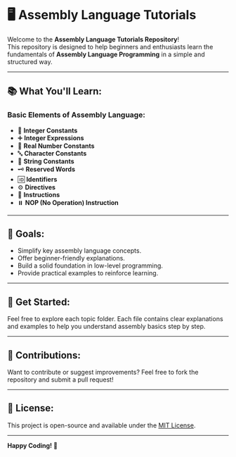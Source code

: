 # 🖥️ Assembly Language Tutorials

Welcome to the **Assembly Language Tutorials Repository**!  
This repository is designed to help beginners and enthusiasts learn the fundamentals of **Assembly Language Programming** in a simple and structured way.

---

## 📚 What You'll Learn:

### Basic Elements of Assembly Language:
- 🔢 **Integer Constants**
- ➕ **Integer Expressions**
- 📐 **Real Number Constants**
- 🔤 **Character Constants**
- 📝 **String Constants**
- 🗝️ **Reserved Words**
- 🆔 **Identifiers**
- ⚙️ **Directives**
- 🧭 **Instructions**
- ⏸️ **NOP (No Operation) Instruction**

---

## 🎯 Goals:
- Simplify key assembly language concepts.
- Offer beginner-friendly explanations.
- Build a solid foundation in low-level programming.
- Provide practical examples to reinforce learning.

---

## 🚀 Get Started:
Feel free to explore each topic folder. Each file contains clear explanations and examples to help you understand assembly basics step by step.

---

## 🤝 Contributions:
Want to contribute or suggest improvements? Feel free to fork the repository and submit a pull request!

---

## 📄 License:
This project is open-source and available under the [MIT License](LICENSE).

---

**Happy Coding! 🚀**

